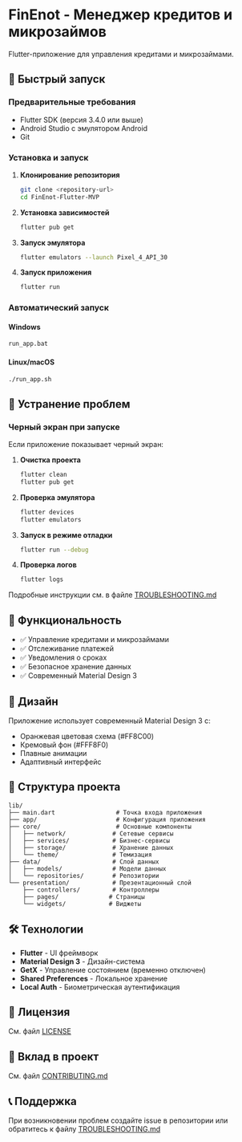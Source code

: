 # FinEnot - Менеджер кредитов и микрозаймов

Flutter-приложение для управления кредитами и микрозаймами.

## 🚀 Быстрый запуск

### Предварительные требования
- Flutter SDK (версия 3.4.0 или выше)
- Android Studio с эмулятором Android
- Git

### Установка и запуск

1. **Клонирование репозитория**
   ```bash
   git clone <repository-url>
   cd FinEnot-Flutter-MVP
   ```

2. **Установка зависимостей**
   ```bash
   flutter pub get
   ```

3. **Запуск эмулятора**
   ```bash
   flutter emulators --launch Pixel_4_API_30
   ```

4. **Запуск приложения**
   ```bash
   flutter run
   ```

### Автоматический запуск

#### Windows
```bash
run_app.bat
```

#### Linux/macOS
```bash
./run_app.sh
```

## 🔧 Устранение проблем

### Черный экран при запуске

Если приложение показывает черный экран:

1. **Очистка проекта**
   ```bash
   flutter clean
   flutter pub get
   ```

2. **Проверка эмулятора**
   ```bash
   flutter devices
   flutter emulators
   ```

3. **Запуск в режиме отладки**
   ```bash
   flutter run --debug
   ```

4. **Проверка логов**
   ```bash
   flutter logs
   ```

Подробные инструкции см. в файле [TROUBLESHOOTING.md](TROUBLESHOOTING.md)

## 📱 Функциональность

- ✅ Управление кредитами и микрозаймами
- ✅ Отслеживание платежей
- ✅ Уведомления о сроках
- ✅ Безопасное хранение данных
- ✅ Современный Material Design 3

## 🎨 Дизайн

Приложение использует современный Material Design 3 с:
- Оранжевая цветовая схема (#FF8C00)
- Кремовый фон (#FFF8F0)
- Плавные анимации
- Адаптивный интерфейс

## 📁 Структура проекта

```
lib/
├── main.dart                 # Точка входа приложения
├── app/                      # Конфигурация приложения
├── core/                     # Основные компоненты
│   ├── network/             # Сетевые сервисы
│   ├── services/            # Бизнес-сервисы
│   ├── storage/             # Хранение данных
│   └── theme/               # Темизация
├── data/                    # Слой данных
│   ├── models/              # Модели данных
│   └── repositories/        # Репозитории
└── presentation/            # Презентационный слой
    ├── controllers/         # Контроллеры
    ├── pages/              # Страницы
    └── widgets/            # Виджеты
```

## 🛠 Технологии

- **Flutter** - UI фреймворк
- **Material Design 3** - Дизайн-система
- **GetX** - Управление состоянием (временно отключен)
- **Shared Preferences** - Локальное хранение
- **Local Auth** - Биометрическая аутентификация

## 📄 Лицензия

См. файл [LICENSE](LICENSE)

## 🤝 Вклад в проект

См. файл [CONTRIBUTING.md](CONTRIBUTING.md)

## 📞 Поддержка

При возникновении проблем создайте issue в репозитории или обратитесь к файлу [TROUBLESHOOTING.md](TROUBLESHOOTING.md)
